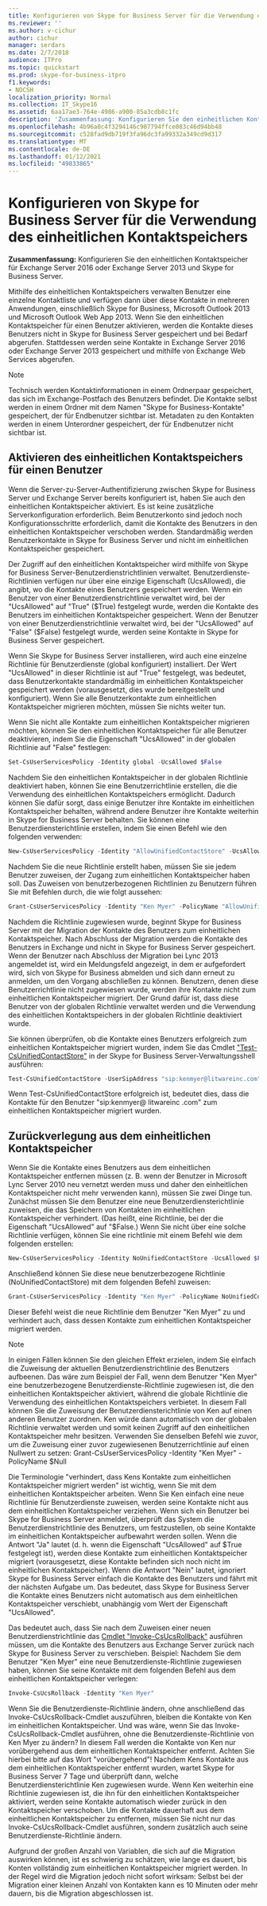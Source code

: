 ```yaml
---
title: Konfigurieren von Skype for Business Server für die Verwendung des einheitlichen Kontaktspeichers
ms.reviewer: ''
ms.author: v-cichur
author: cichur
manager: serdars
ms.date: 2/7/2018
audience: ITPro
ms.topic: quickstart
ms.prod: skype-for-business-itpro
f1.keywords:
- NOCSH
localization_priority: Normal
ms.collection: IT_Skype16
ms.assetid: 6aa17ae3-764e-4986-a900-85a3cdb8c1fc
description: 'Zusammenfassung: Konfigurieren Sie den einheitlichen Kontaktspeicher für Exchange Server und Skype for Business Server.'
ms.openlocfilehash: 4b96a0c4f3294146c987794ffce083c46d94bb48
ms.sourcegitcommit: c528fad9db719f3fa96dc3fa99332a349cd9d317
ms.translationtype: MT
ms.contentlocale: de-DE
ms.lasthandoff: 01/12/2021
ms.locfileid: "49833865"
---
```

# <a name="configure-skype-for-business-server-to-use-the-unified-contact-store"></a>Konfigurieren von Skype for Business Server für die Verwendung des einheitlichen Kontaktspeichers
 
**Zusammenfassung:** Konfigurieren Sie den einheitlichen Kontaktspeicher für Exchange Server 2016 oder Exchange Server 2013 und Skype for Business Server.
  
Mithilfe des einheitlichen Kontaktspeichers verwalten Benutzer eine einzelne Kontaktliste und verfügen dann über diese Kontakte in mehreren Anwendungen, einschließlich Skype for Business, Microsoft Outlook 2013 und Microsoft Outlook Web App 2013. Wenn Sie den einheitlichen Kontaktspeicher für einen Benutzer aktivieren, werden die Kontakte dieses Benutzers nicht in Skype for Business Server gespeichert und bei Bedarf abgerufen. Stattdessen werden seine Kontakte in Exchange Server 2016 oder Exchange Server 2013 gespeichert und mithilfe von Exchange Web Services abgerufen.
  
> [!NOTE]
> Technisch werden Kontaktinformationen in einem Ordnerpaar gespeichert, das sich im Exchange-Postfach des Benutzers befindet. Die Kontakte selbst werden in einem Ordner mit dem Namen "Skype for Business-Kontakte" gespeichert, der für Endbenutzer sichtbar ist. Metadaten zu den Kontakten werden in einem Unterordner gespeichert, der für Endbenutzer nicht sichtbar ist. 
  
## <a name="enabling-the-unified-contact-store-for-a-user"></a>Aktivieren des einheitlichen Kontaktspeichers für einen Benutzer

Wenn die Server-zu-Server-Authentifizierung zwischen Skype for Business Server und Exchange Server bereits konfiguriert ist, haben Sie auch den einheitlichen Kontaktspeicher aktiviert. Es ist keine zusätzliche Serverkonfiguration erforderlich. Beim Benutzerkonto sind jedoch noch Konfigurationsschritte erforderlich, damit die Kontakte des Benutzers in den einheitlichen Kontaktspeicher verschoben werden. Standardmäßig werden Benutzerkontakte in Skype for Business Server und nicht im einheitlichen Kontaktspeicher gespeichert.
  
Der Zugriff auf den einheitlichen Kontaktspeicher wird mithilfe von Skype for Business Server-Benutzerdienstrichtlinien verwaltet. Benutzerdienste-Richtlinien verfügen nur über eine einzige Eigenschaft (UcsAllowed), die angibt, wo die Kontakte eines Benutzers gespeichert werden. Wenn ein Benutzer von einer Benutzerdienstrichtlinie verwaltet wird, bei der "UcsAllowed" auf "True" ($True) festgelegt wurde, werden die Kontakte des Benutzers im einheitlichen Kontaktspeicher gespeichert. Wenn der Benutzer von einer Benutzerdienstrichtlinie verwaltet wird, bei der "UcsAllowed" auf "False" ($False) festgelegt wurde, werden seine Kontakte in Skype for Business Server gespeichert.
  
Wenn Sie Skype for Business Server installieren, wird auch eine einzelne Richtlinie für Benutzerdienste (global konfiguriert) installiert. Der Wert "UcsAllowed" in dieser Richtlinie ist auf "True" festgelegt, was bedeutet, dass Benutzerkontakte standardmäßig im einheitlichen Kontaktspeicher gespeichert werden (vorausgesetzt, dies wurde bereitgestellt und konfiguriert). Wenn Sie alle Benutzerkontakte zum einheitlichen Kontaktspeicher migrieren möchten, müssen Sie nichts weiter tun. 
  
Wenn Sie nicht alle Kontakte zum einheitlichen Kontaktspeicher migrieren möchten, können Sie den einheitlichen Kontaktspeicher für alle Benutzer deaktivieren, indem Sie die Eigenschaft "UcsAllowed" in der globalen Richtlinie auf "False" festlegen:
  
```powershell
Set-CsUserServicesPolicy -Identity global -UcsAllowed $False
```

Nachdem Sie den einheitlichen Kontaktspeicher in der globalen Richtlinie deaktiviert haben, können Sie eine Benutzerrichtlinie erstellen, die die Verwendung des einheitlichen Kontaktspeichers ermöglicht. Dadurch können Sie dafür sorgt, dass einige Benutzer ihre Kontakte im einheitlichen Kontaktspeicher behalten, während andere Benutzer ihre Kontakte weiterhin in Skype for Business Server behalten. Sie können eine Benutzerdiensterichtlinie erstellen, indem Sie einen Befehl wie den folgenden verwenden:
  
```powershell
New-CsUserServicesPolicy -Identity "AllowUnifiedContactStore" -UcsAllowed $True
```

Nachdem Sie die neue Richtlinie erstellt haben, müssen Sie sie jedem Benutzer zuweisen, der Zugang zum einheitlichen Kontaktspeicher haben soll. Das Zuweisen von benutzerbezogenen Richtlinien zu Benutzern führen Sie mit Befehlen durch, die wie folgt aussehen:
  
```powershell
Grant-CsUserServicesPolicy -Identity "Ken Myer" -PolicyName "AllowUnifiedContactStore"
```

Nachdem die Richtlinie zugewiesen wurde, beginnt Skype for Business Server mit der Migration der Kontakte des Benutzers zum einheitlichen Kontaktspeicher. Nach Abschluss der Migration werden die Kontakte des Benutzers in Exchange und nicht in Skype for Business Server gespeichert. Wenn der Benutzer nach Abschluss der Migration bei Lync 2013 angemeldet ist, wird ein Meldungsfeld angezeigt, in dem er aufgefordert wird, sich von Skype for Business abmelden und sich dann erneut zu anmelden, um den Vorgang abschließen zu können. Benutzern, denen diese Benutzerrichtlinie nicht zugewiesen wurde, werden ihre Kontakte nicht zum einheitlichen Kontaktspeicher migriert. Der Grund dafür ist, dass diese Benutzer von der globalen Richtlinie verwaltet werden und die Verwendung des einheitlichen Kontaktspeichers in der globalen Richtlinie deaktiviert wurde.
  
Sie können überprüfen, ob die Kontakte eines Benutzers erfolgreich zum einheitlichen Kontaktspeicher migriert wurden, indem Sie das Cmdlet ["Test-CsUnifiedContactStore"](https://docs.microsoft.com/powershell/module/skype/test-csunifiedcontactstore?view=skype-ps) in der Skype for Business Server-Verwaltungsshell ausführen:
  
```powershell
Test-CsUnifiedContactStore -UserSipAddress "sip:kenmyer@litwareinc.com" -TargetFqdn "atl-cs-001.litwareinc.com"
```

Wenn Test-CsUnifiedContactStore erfolgreich ist, bedeutet dies, dass die Kontakte für den Benutzer "sip:kenmyer@ <span></span> litwareinc .com" zum einheitlichen <span></span> Kontaktspeicher migriert wurden.
  
## <a name="rolling-back-the-unified-contact-store"></a>Zurückverlegung aus dem einheitlichen Kontaktspeicher

Wenn Sie die Kontakte eines Benutzers aus dem einheitlichen Kontaktspeicher entfernen müssen (z. B. wenn der Benutzer in Microsoft Lync Server 2010 neu vernetzt werden muss und daher den einheitlichen Kontaktspeicher nicht mehr verwenden kann), müssen Sie zwei Dinge tun. Zunächst müssen Sie dem Benutzer eine neue Benutzerdiensterichtlinie zuweisen, die das Speichern von Kontakten im einheitlichen Kontaktspeicher verhindert. (Das heißt, eine Richtlinie, bei der die Eigenschaft "UcsAllowed" auf "$False.) Wenn Sie nicht über eine solche Richtlinie verfügen, können Sie eine richtlinie mit einem Befehl wie dem folgenden erstellen:
  
```powershell
New-CsUserServicesPolicy -Identity NoUnifiedContactStore -UcsAllowed $False
```

Anschließend können Sie diese neue benutzerbezogene Richtlinie (NoUnifiedContactStore) mit dem folgenden Befehl zuweisen:
  
```powershell
Grant-CsUserServicesPolicy -Identity "Ken Myer" -PolicyName NoUnifiedContactStore
```

Dieser Befehl weist die neue Richtlinie dem Benutzer "Ken Myer" zu und verhindert auch, dass dessen Kontakte zum einheitlichen Kontaktspeicher migriert werden.
  
> [!NOTE]
> In einigen Fällen können Sie den gleichen Effekt erzielen, indem Sie einfach die Zuweisung der aktuellen Benutzerdienstrichtlinie des Benutzers aufbeenen. Das wäre zum Beispiel der Fall, wenn dem Benutzer "Ken Myer" eine benutzerbezogene Benutzerdienste-Richtlinie zugewiesen ist, die den einheitlichen Kontaktspeicher aktiviert, während die globale Richtlinie die Verwendung des einheitlichen Kontaktspeichers verbietet. In diesem Fall können Sie die Zuweisung der Benutzerdiensterichtlinie von Ken auf einen anderen Benutzer zuordnen. Ken würde dann automatisch von der globalen Richtlinie verwaltet werden und somit keinen Zugriff auf den einheitlichen Kontaktspeicher mehr besitzen. Verwenden Sie denselben Befehl wie zuvor, um die Zuweisung einer zuvor zugewiesenen Benutzerrichtlinie auf einen Nullwert zu setzen: Grant-CsUserServicesPolicy -Identity "Ken Myer" -PolicyName $Null 
  
Die Terminologie "verhindert, dass Kens Kontakte zum einheitlichen Kontaktspeicher migriert werden" ist wichtig, wenn Sie mit dem einheitlichen Kontaktspeicher arbeiten. Wenn Sie Ken einfach eine neue Richtlinie für Benutzerdienste zuweisen, werden seine Kontakte nicht aus dem einheitlichen Kontaktspeicher verziehen. Wenn sich ein Benutzer bei Skype for Business Server anmeldet, überprüft das System die Benutzerdienstrichtlinie des Benutzers, um festzustellen, ob seine Kontakte im einheitlichen Kontaktspeicher aufbewahrt werden sollen. Wenn die Antwort "Ja" lautet (d. h. wenn die Eigenschaft "UcsAllowed" auf $True festgelegt ist), werden diese Kontakte zum einheitlichen Kontaktspeicher migriert (vorausgesetzt, diese Kontakte befinden sich noch nicht im einheitlichen Kontaktspeicher). Wenn die Antwort "Nein" lautet, ignoriert Skype for Business Server einfach die Kontakte des Benutzers und fährt mit der nächsten Aufgabe um. Das bedeutet, dass Skype for Business Server die Kontakte eines Benutzers nicht automatisch aus dem einheitlichen Kontaktspeicher verschiebt, unabhängig vom Wert der Eigenschaft "UcsAllowed".
  
Das bedeutet auch, dass Sie nach dem Zuweisen einer neuen Benutzerdienstrichtlinie das [Cmdlet "Invoke-CsUcsRollback"](https://docs.microsoft.com/powershell/module/skype/invoke-csucsrollback?view=skype-ps) ausführen müssen, um die Kontakte des Benutzers aus Exchange Server zurück nach Skype for Business Server zu verschieben. Beispiel: Nachdem Sie dem Benutzer "Ken Myer" eine neue Benutzerdienste-Richtlinie zugewiesen haben, können Sie seine Kontakte mit dem folgenden Befehl aus dem einheitlichen Kontaktspeicher verlegen:
  
```powershell
Invoke-CsUcsRollback -Identity "Ken Myer"
```

Wenn Sie die Benutzerdienste-Richtlinie ändern, ohne anschließend das Invoke-CsUcsRollback-Cmdlet auszuführen, bleiben die Kontakte von Ken im einheitlichen Kontaktspeicher. Und was wäre, wenn Sie das Invoke-CsUcsRollback-Cmdlet ausführen, ohne die Benutzerdienste-Richtlinie von Ken Myer zu ändern? In diesem Fall werden die Kontakte von Ken nur vorübergehend aus dem einheitlichen Kontaktspeicher entfernt. Achten Sie hierbei bitte auf das Wort "vorübergehend"! Nachdem Kens Kontakte aus dem einheitlichen Kontaktspeicher entfernt wurden, wartet Skype for Business Server 7 Tage und überprüft dann, welche Benutzerdiensterichtlinie Ken zugewiesen wurde. Wenn Ken weiterhin eine Richtlinie zugewiesen ist, die ihn für den einheitlichen Kontaktspeicher aktiviert, werden seine Kontakte automatisch wieder zurück in den Kontaktspeicher verschoben. Um die Kontakte dauerhaft aus dem einheitlichen Kontaktspeicher zu entfernen, müssen Sie nicht nur das Invoke-CsUcsRollback-Cmdlet ausführen, sondern zusätzlich auch seine Benutzerdienste-Richtlinie ändern.
  
Aufgrund der großen Anzahl von Variablen, die sich auf die Migration auswirken können, ist es schwierig zu schätzen, wie lange es dauert, bis Konten vollständig zum einheitlichen Kontaktspeicher migriert werden. In der Regel wird die Migration jedoch nicht sofort wirksam: Selbst bei der Migration einer kleinen Anzahl von Kontakten kann es 10 Minuten oder mehr dauern, bis die Migration abgeschlossen ist.
  

